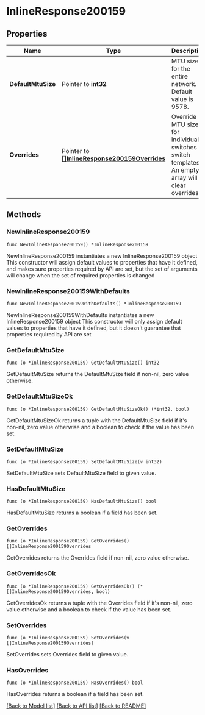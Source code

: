 # InlineResponse200159

## Properties

Name | Type | Description | Notes
------------ | ------------- | ------------- | -------------
**DefaultMtuSize** | Pointer to **int32** | MTU size for the entire network. Default value is 9578. | [optional] 
**Overrides** | Pointer to [**[]InlineResponse200159Overrides**](InlineResponse200159Overrides.md) | Override MTU size for individual switches or switch templates.       An empty array will clear overrides. | [optional] 

## Methods

### NewInlineResponse200159

`func NewInlineResponse200159() *InlineResponse200159`

NewInlineResponse200159 instantiates a new InlineResponse200159 object
This constructor will assign default values to properties that have it defined,
and makes sure properties required by API are set, but the set of arguments
will change when the set of required properties is changed

### NewInlineResponse200159WithDefaults

`func NewInlineResponse200159WithDefaults() *InlineResponse200159`

NewInlineResponse200159WithDefaults instantiates a new InlineResponse200159 object
This constructor will only assign default values to properties that have it defined,
but it doesn't guarantee that properties required by API are set

### GetDefaultMtuSize

`func (o *InlineResponse200159) GetDefaultMtuSize() int32`

GetDefaultMtuSize returns the DefaultMtuSize field if non-nil, zero value otherwise.

### GetDefaultMtuSizeOk

`func (o *InlineResponse200159) GetDefaultMtuSizeOk() (*int32, bool)`

GetDefaultMtuSizeOk returns a tuple with the DefaultMtuSize field if it's non-nil, zero value otherwise
and a boolean to check if the value has been set.

### SetDefaultMtuSize

`func (o *InlineResponse200159) SetDefaultMtuSize(v int32)`

SetDefaultMtuSize sets DefaultMtuSize field to given value.

### HasDefaultMtuSize

`func (o *InlineResponse200159) HasDefaultMtuSize() bool`

HasDefaultMtuSize returns a boolean if a field has been set.

### GetOverrides

`func (o *InlineResponse200159) GetOverrides() []InlineResponse200159Overrides`

GetOverrides returns the Overrides field if non-nil, zero value otherwise.

### GetOverridesOk

`func (o *InlineResponse200159) GetOverridesOk() (*[]InlineResponse200159Overrides, bool)`

GetOverridesOk returns a tuple with the Overrides field if it's non-nil, zero value otherwise
and a boolean to check if the value has been set.

### SetOverrides

`func (o *InlineResponse200159) SetOverrides(v []InlineResponse200159Overrides)`

SetOverrides sets Overrides field to given value.

### HasOverrides

`func (o *InlineResponse200159) HasOverrides() bool`

HasOverrides returns a boolean if a field has been set.


[[Back to Model list]](../README.md#documentation-for-models) [[Back to API list]](../README.md#documentation-for-api-endpoints) [[Back to README]](../README.md)


